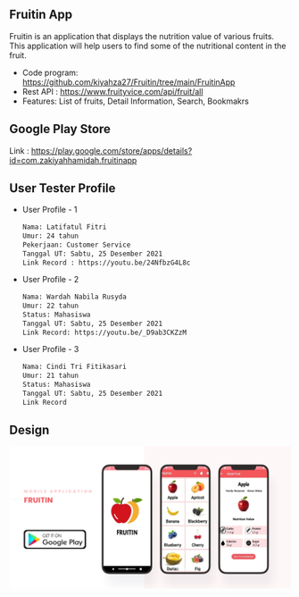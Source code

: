 ## Fruitin App
Fruitin is an application that displays the nutrition value of various fruits. This application will help users to find some of the nutritional content in the fruit.

  * Code program: https://github.com/kiyahza27/Fruitin/tree/main/FruitinApp
  * Rest API : https://www.fruityvice.com/api/fruit/all
  * Features: List of fruits, Detail Information, Search, Bookmakrs

## Google Play Store
Link : https://play.google.com/store/apps/details?id=com.zakiyahhamidah.fruitinapp

## User Tester Profile
 * User Profile - 1
 
       Nama: Latifatul Fitri      
       Umur: 24 tahun
       Pekerjaan: Customer Service
       Tanggal UT: Sabtu, 25 Desember 2021
       Link Record : https://youtu.be/24NfbzG4L8c
   
 * User Profile - 2

       Nama: Wardah Nabila Rusyda
       Umur: 22 tahun
       Status: Mahasiswa
       Tanggal UT: Sabtu, 25 Desember 2021
       Link Record: https://youtu.be/_D9ab3CKZzM
   
 * User Profile - 3 
 
       Nama: Cindi Tri Fitikasari
       Umur: 21 tahun
       Status: Mahasiswa
       Tanggal UT: Sabtu, 25 Desember 2021
       Link Record 

## Design  
![Image of UI Design](https://github.com/kiyahza27/Fruitin/blob/main/Screenshots/fruitin%20UI%20design.png)
